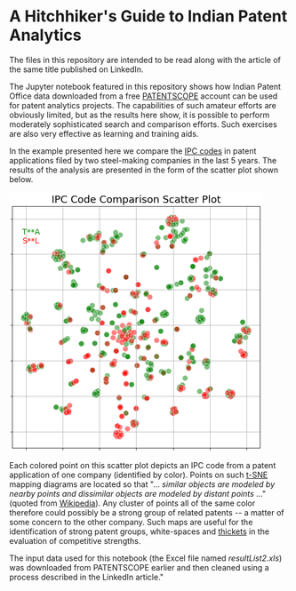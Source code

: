 # A Hitchhiker's Guide to Indian Patent Analytics

The files in this repository are intended to be read along with the article of the same title published on LinkedIn.

The Jupyter notebook featured in this repository shows how Indian Patent Office data downloaded from a free [PATENTSCOPE](http://patentscope.wipo.int) account can be used for patent analytics projects. The capabilities of such amateur efforts are obviously limited, but as the results here show, it is possible to perform moderately sophisticated search and comparison efforts. Such exercises are also very effective as learning and training aids.

In the example presented here we compare the [IPC codes](https://en.wikipedia.org/wiki/International_Patent_Classification) in patent applications filed by two steel-making companies in the last 5 years. The results of the analysis are presented in the form of the scatter plot shown below.

![IPC Scatter Plot](ipc-scatter-article.png)

Each colored point on this scatter plot depicts an IPC code from a patent application of one company (identified by color). Points on such [t-SNE](https://en.wikipedia.org/wiki/T-distributed_stochastic_neighbor_embedding) mapping diagrams are located so that \"... *similar objects are modeled by nearby points and dissimilar objects are modeled by distant points* ...\" (quoted from [Wikipedia](https://en.wikipedia.org/wiki/T-distributed_stochastic_neighbor_embedding)). Any cluster of points all of the same color therefore could possibly be a strong group of related patents -- a matter of some concern to the other company. Such maps are useful for the identification of strong patent groups, white-spaces and [thickets](https://en.wikipedia.org/wiki/Patent_thicket) in the evaluation of competitive strengths.

The input data used for this notebook (the Excel file named *resultList2.xls*) was downloaded from PATENTSCOPE earlier and then cleaned using a process described in the LinkedIn article."
